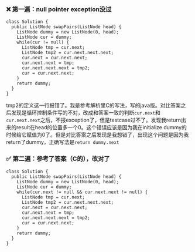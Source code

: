 ### :x: 第一遍：null pointer exception没过
```
class Solution {
  public ListNode swapPairs(ListNode head) {
    ListNode dummy = new ListNode(0, head);
    ListNode cur = dummy;
    while(cur != null) {
      ListNode tmp = cur.next;
      ListNode tmp2 = cur.next.next.next;
      cur.next = cur.next.next;
      cur.next.next = tmp;
      cur.next.next.next = tmp2;
      cur = cur.next.next;
    }
    return dummy;
  }
}
```
tmp2的定义这一行报错了。我是参考解析里C的写法，写的java版。对比答案之后发现是循环控制条件写的不对，改成和答案一致的判断`cur.next`和`cur.next.next`之后，不报exception了，但是testcase过不了。发现我return出来的result在head的位置多一个0。这个错误应该是因为我在initialize dummy的时候给它赋值为0了。但是对比答案之后发现是我想错了，出现这个问题是因为我return了dummy，正确写法是`return dummy.next`

### :white_check_mark: 第二遍：参考了答案（C的），改对了
```
class Solution {
  public ListNode swapPairs(ListNode head) {
    ListNode dummy = new ListNode(0, head);
    ListNode cur = dummy;
    while(cur.next != null && cur.next.next != null) {
      ListNode tmp = cur.next;
      ListNode tmp2 = cur.next.next.next;
      cur.next = cur.next.next;
      cur.next.next = tmp;
      cur.next.next.next = tmp2;
      cur = cur.next.next;
    }
    return dummy;
  }
}
```
